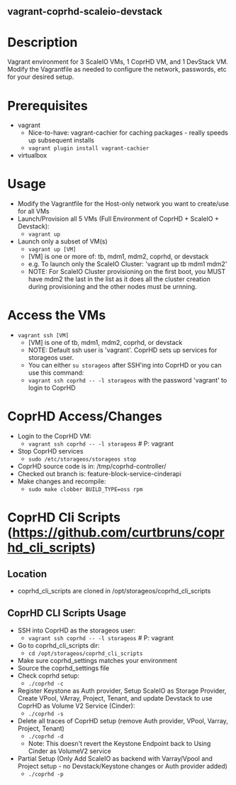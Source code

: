 vagrant-coprhd-scaleio-devstack
---------------

# Description

Vagrant environment for 3 ScaleIO VMs, 1 CoprHD VM, and 1 DevStack VM.  Modify the Vagrantfile as needed to configure the network, passwords, etc for your desired setup.

# Prerequisites
* vagrant
  * Nice-to-have: vagrant-cachier for caching packages - really speeds up subsequent installs
  * `vagrant plugin install vagrant-cachier`
* virtualbox

# Usage
* Modify the Vagrantfile for the Host-only network you want to create/use for all VMs
* Launch/Provision all 5 VMs (Full Environment of CoprHD + ScaleIO + Devstack): 
  * `vagrant up`
* Launch only a subset of VM(s)
  * `vagrant up [VM]`
  * [VM] is one or more of: tb, mdm1, mdm2, coprhd, or devstack
  * e.g. To launch only the ScaleIO Cluster: 'vagrant up tb mdm1 mdm2'
  * NOTE: For ScaleIO Cluster provisioning on the first boot, you MUST have mdm2 the last in the list as it does all the cluster creation during provisioning and the other nodes must be urnning.

# Access the VMs
* `vagrant ssh [VM]`
  * [VM] is one of tb, mdm1, mdm2, coprhd, or devstack 
  * NOTE: Default ssh user is 'vagrant'.  CoprHD sets up services for storageos user.
  * You can either `su storageos` after SSH'ing into CoprHD or you can use this command:
  * `vagrant ssh coprhd -- -l storageos` with the password 'vagrant' to login to CoprHD

# CoprHD Access/Changes
* Login to the CoprHD VM:
  * `vagrant ssh coprhd -- -l storageos`  # P: vagrant
* Stop CoprHD services
  * `sudo /etc/storageos/storageos stop`
* CoprHD source code is in: /tmp/coprhd-controller/
* Checked out branch is: feature-block-service-cinderapi
* Make changes and recompile:
  * `sudo make clobber BUILD_TYPE=oss rpm`

# CoprHD Cli Scripts (https://github.com/curtbruns/coprhd_cli_scripts)
## Location
* coprhd_cli_scripts are cloned in /opt/storageos/coprhd_cli_scripts

## CoprHD CLI Scripts Usage
* SSH into CoprHD as the storageos user:
  * `vagrant ssh coprhd -- -l storageos`  # P: vagrant
* Go to coprhd_cli_scripts dir:
  * `cd /opt/storageos/coprhd_cli_scripts`
* Make sure coprhd_settings matches your environment
* Source the coprhd_settings file
* Check coprhd setup:
  * `./coprhd -c` 
* Register Keystone as Auth provider, Setup ScaleIO as Storage Provider, Create VPool, VArray, Project, Tenant, and update Devstack to use CoprHD as Volume V2 Service (Cinder):
  * `./coprhd -s`
* Delete all traces of CoprHD setup (remove Auth provider, VPool, Varray, Project, Tenant)
  * `./coprhd -d`
  * Note: This doesn't revert the Keystone Endpoint back to Using Cinder as VolumeV2 service
* Partial Setup (Only Add ScaleIO as backend with Varray/Vpool and Project setup - no Devstack/Keystone changes or Auth provider added)
  * `./coprhd -p`
